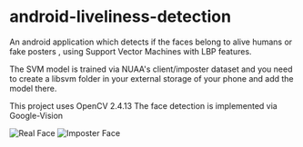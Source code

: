 # android-liveliness-detection
An android application which detects if the faces belong to alive humans or fake posters , using Support Vector Machines with LBP features.


The SVM model is trained via NUAA's client/imposter dataset and you need to create a libsvm folder in your external storage of your phone
and add the model there. 

This project uses OpenCV 2.4.13
The face detection is implemented via Google-Vision

![Real Face](https://user-images.githubusercontent.com/38816094/62768405-71017c80-ba9f-11e9-99c7-50e5e7e2fdd8.jpg)
![Imposter Face](https://user-images.githubusercontent.com/38816094/62768409-73fc6d00-ba9f-11e9-9472-e0397407a628.jpg)



